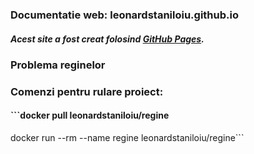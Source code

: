 ### Documentatie web: leonardstaniloiu.github.io
##### Acest site a fost creat folosind [GitHub Pages](https://pages.github.com/).

###  Problema reginelor

### Comenzi pentru rulare proiect:

#### ```docker pull leonardstaniloiu/regine
docker run --rm --name regine leonardstaniloiu/regine```

